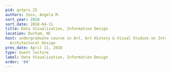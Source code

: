 ```yaml
---
pid: gstprs_25
authors: Zoss, Angela M.
sort_year: 2018
sort_date: 2018-04-11
title: Data Visualization, Information Design
location: Durham, NC
host: undergraduate course in Art, Art History & Visual Studies on Introduction to
  Architectural Design
pres_date: April 11, 2018
type: Guest lecture
label: Data Visualization, Information Design
order: '04'
---
```

